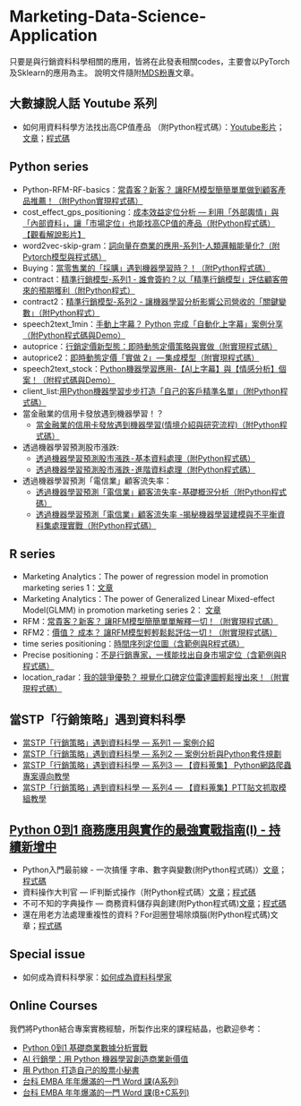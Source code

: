 # Marketing-Data-Science-Application
只要是與行銷資料科學相關的應用，皆將在此發表相關codes，主要會以PyTorch及Sklearn的應用為主。 說明文件隨附[MDS粉專](https://www.facebook.com/MarketingDataScienceTMR/)文章。

## 大數據說人話 Youtube 系列
- 如何用資料科學方法找出高CP值產品 （附Python程式碼）：[Youtube影片](https://www.youtube.com/watch?v=fOZWq5fhWqA)； [文章](https://bit.ly/2xqgSKR)；[程式碼](https://github.com/HowardNTUST/Marketing-Data-Science-Application/tree/master/cost_effect_gps_positioning)

## Python series
- Python-RFM-RF-basics：[常貴客？新客？ 讓RFM模型簡簡單單做到顧客產品推薦！（附Python實現程式碼）](https://bit.ly/Python-RFM-RF-basics)
- cost_effect_gps_positioning：[成本效益定位分析 — 利用「外部輿情」與「內部資料」，讓「市場定位」也能找高CP值的產品（附Python程式碼）](https://bit.ly/2xqgSKR) [【觀看解說影片】](https://www.youtube.com/watch?v=fOZWq5fhWqA)
- word2vec-skip-gram：[詞向量在商業的應用-系列1-人類邏輯能量化?（附Pytorch模型與程式碼）](https://bit.ly/2Mm9Uc3)
- Buying：[當零售業的「採購」遇到機器學習時？！（附Python程式碼）](https://bit.ly/2LcRBcV)
- contract：[精準行銷模型-系列1 - 誰會簽約？以「精準行銷模型」評估顧客帶來的預期獲利（附Python程式）](https://bit.ly/2PXH0kp)
- contract2：[精準行銷模型-系列2 - 讓機器學習分析影響公司營收的「關鍵變數」（附Python程式）](https://bit.ly/2BtNHpP)
- speech2text_1min：[手動上字幕？ Python 完成「自動化上字幕」案例分享（附Python程式碼與Demo）](https://bit.ly/2ICXtrG)
- autoprice：[行銷定價新型態：即時動態定價策略與實做（附實現程式碼）](https://bit.ly/2OaN1c0)
- autoprice2：[即時動態定價「實做 2」 — 集成模型（附實現程式碼）](https://bit.ly/2AvjG8A)
- speech2text_stock：[Python機器學習應用-【AI上字幕】與【情感分析】個案！（附程式碼與Demo）](https://bit.ly/2sGwNii)
- client_list:[用Python機器學習步步打造「自己的客戶精準名單」（附Python程式碼）](http://bit.ly/2EjOnzt)
- 當金融業的信用卡發放遇到機器學習！？
  - [當金融業的信用卡發放遇到機器學習(情境介紹與研究流程)（附Python程式碼）](https://bit.ly/3EXLqSo)
- 透過機器學習預測股市漲跌:
  - [透過機器學習預測股市漲跌 - 基本資料處理（附Python程式碼）](https://bit.ly/3z2JZOc)
  - [透過機器學習預測股市漲跌 - 進階資料處理（附Python程式碼）](https://bit.ly/3EWO7DF)
- 透過機器學習預測「電信業」顧客流失率：
  - [透過機器學習預測「電信業」顧客流失率 - 基礎概況分析（附Python程式碼）](https://bit.ly/2VAcqFD)
  - [透過機器學習預測「電信業」顧客流失率 -揭秘機器學習建模與不平衡資料集處理實戰（附Python程式碼）](https://medium.com/p/690ec36e4e/edit)
  

## R series
- Marketing Analytics：The power of regression model in promotion marketing series 1：[文章](https://bit.ly/2VdaG21)
- Marketing Analytics：The power of Generalized Linear Mixed-effect Model(GLMM) in promotion marketing series 2： [文章](https://bit.ly/2ylV6YR)
- RFM：[常貴客？新客？ 讓RFM模型簡簡單單解釋一切！（附實現程式碼）](https://bit.ly/2AvJj97)
- RFM2：[價值？ 成本？ 讓RFM模型輕輕鬆鬆評估一切！（附實現程式碼）](https://bit.ly/2vC6e2b)
- time series positioning：[時間序列定位圖（含範例與R程式碼）](https://bit.ly/2OYtf8Y)
- Precise positioning：[不是行銷專家，一樣能找出自身市場定位（含範例與R程式碼）](https://bit.ly/2Rl60CG)
- location_radar：[我的競爭優勢？ 視覺化口碑定位雷達圖輕鬆搜出來！（附實現程式碼）](https://bit.ly/2PVy8M5)

## 當STP「行銷策略」遇到資料科學
- [當STP「行銷策略」遇到資料科學 — 系列1 — 案例介紹](https://medium.com/marketingdatascience/%E7%95%B6stp-%E8%A1%8C%E9%8A%B7%E7%AD%96%E7%95%A5-%E9%81%87%E5%88%B0%E8%B3%87%E6%96%99%E7%A7%91%E5%AD%B8-%E7%B3%BB%E5%88%971-%E6%A1%88%E4%BE%8B%E4%BB%8B%E7%B4%B9-38df79a93eee)
- [當STP「行銷策略」遇到資料科學 — 系列2 — 案例分析與Python套件規劃](https://medium.com/marketingdatascience/%E7%95%B6stp-%E8%A1%8C%E9%8A%B7%E7%AD%96%E7%95%A5-%E9%81%87%E5%88%B0%E8%B3%87%E6%96%99%E7%A7%91%E5%AD%B8-%E7%B3%BB%E5%88%972-%E6%A1%88%E4%BE%8B%E5%88%86%E6%9E%90%E8%88%87python%E5%A5%97%E4%BB%B6%E8%A6%8F%E5%8A%83-d90333ddc718)
- [當STP「行銷策略」遇到資料科學 — 系列3 — 【資料蒐集】 Python網路爬蟲專案導向教學](https://medium.com/marketingdatascience/%E7%95%B6stp-%E8%A1%8C%E9%8A%B7%E7%AD%96%E7%95%A5-%E9%81%87%E5%88%B0%E8%B3%87%E6%96%99%E7%A7%91%E5%AD%B8-%E7%B3%BB%E5%88%974-%E8%B3%87%E6%96%99%E8%92%90%E9%9B%86-ptt%E8%B2%BC%E6%96%87%E6%8A%93%E5%8F%96%E6%A8%A1%E7%B5%84%E6%95%99%E5%AD%B8-fcd94c05ad41)
- [當STP「行銷策略」遇到資料科學 — 系列4 — 【資料蒐集】PTT貼文抓取模組教學](https://medium.com/marketingdatascience/%E7%95%B6stp-%E8%A1%8C%E9%8A%B7%E7%AD%96%E7%95%A5-%E9%81%87%E5%88%B0%E8%B3%87%E6%96%99%E7%A7%91%E5%AD%B8-%E7%B3%BB%E5%88%974-%E8%B3%87%E6%96%99%E8%92%90%E9%9B%86-ptt%E8%B2%BC%E6%96%87%E6%8A%93%E5%8F%96%E6%A8%A1%E7%B5%84%E6%95%99%E5%AD%B8-fcd94c05ad41)

## [Python 0到1 商務應用與實作的最強實戰指南(I) - 持續新增中](https://github.com/HowardNTUST/Marketing-Data-Science-Application/tree/master/Python%200%E5%88%B01%20%E5%95%86%E5%8B%99%E6%87%89%E7%94%A8%E8%88%87%E5%AF%A6%E4%BD%9C%E7%9A%84%E6%9C%80%E5%BC%B7%E5%AF%A6%E6%88%B0%E6%8C%87%E5%8D%97(I))
- Python入門最前線 - 一次搞懂 字串、數字與變數(附Python程式碼)）[文章](https://medium.com/marketingdatascience/python%E5%85%A5%E9%96%80%E6%9C%80%E5%89%8D%E7%B7%9A-%E4%B8%80%E6%AC%A1%E6%90%9E%E6%87%82-%E5%AD%97%E4%B8%B2-%E6%95%B8%E5%AD%97%E8%88%87%E8%AE%8A%E6%95%B8-%E9%99%84python%E7%A8%8B%E5%BC%8F%E7%A2%BC-51e8c240d915)；[程式碼](https://github.com/HowardNTUST/Marketing-Data-Science-Application/blob/master/Python%200%E5%88%B01%20%E5%95%86%E5%8B%99%E6%87%89%E7%94%A8%E8%88%87%E5%AF%A6%E4%BD%9C%E7%9A%84%E6%9C%80%E5%BC%B7%E5%AF%A6%E6%88%B0%E6%8C%87%E5%8D%97(I)/CH2-6_%E6%88%B4%E8%8B%A5%E7%AB%B9_Python%E5%9F%BA%E7%A4%8E%20-%20%E5%AD%97%E4%B8%B2%E3%80%81%E6%95%B8%E5%AD%97%E8%88%87%E8%AE%8A%E6%95%B8.ipynb)
- 資料操作大判官 — IF判斷式操作（附Python程式碼）[文章](https://medium.com/marketingdatascience/if%E5%88%A4%E6%96%B7%E5%BC%8F%E6%93%8D%E4%BD%9C-%E8%B3%87%E6%96%99%E6%93%8D%E4%BD%9C%E7%9A%84%E5%A4%A7%E5%88%A4%E5%AE%98-498a2f51f0b7)；[程式碼](https://github.com/HowardNTUST/Marketing-Data-Science-Application/blob/master/Python%200%E5%88%B01%20%E5%95%86%E5%8B%99%E6%87%89%E7%94%A8%E8%88%87%E5%AF%A6%E4%BD%9C%E7%9A%84%E6%9C%80%E5%BC%B7%E5%AF%A6%E6%88%B0%E6%8C%87%E5%8D%97(I)/CH2-11_%E6%88%B4%E8%8B%A5%E7%AB%B9_IF%E5%88%A4%E6%96%B7%E5%BC%8F%E6%93%8D%E4%BD%9C%20-%20%E8%B3%87%E6%96%99%E6%93%8D%E4%BD%9C%E7%9A%84%E5%A4%A7%E5%88%A4%E5%AE%98.ipynb)
- 不可不知的字典操作 — 商務資料儲存與創建(附Python程式碼)[文章](https://medium.com/marketingdatascience/%E4%B8%8D%E5%8F%AF%E4%B8%8D%E7%9F%A5%E7%9A%84%E5%AD%97%E5%85%B8%E6%93%8D%E4%BD%9C-%E5%95%86%E5%8B%99%E8%B3%87%E6%96%99%E5%84%B2%E5%AD%98%E8%88%87%E5%89%B5%E5%BB%BA-%E9%99%84python%E7%A8%8B%E5%BC%8F%E7%A2%BC-56df799f3d24)；[程式碼](https://medium.com/marketingdatascience/%E4%B8%8D%E5%8F%AF%E4%B8%8D%E7%9F%A5%E7%9A%84%E5%AD%97%E5%85%B8%E6%93%8D%E4%BD%9C-%E5%95%86%E5%8B%99%E8%B3%87%E6%96%99%E5%84%B2%E5%AD%98%E8%88%87%E5%89%B5%E5%BB%BA-%E9%99%84python%E7%A8%8B%E5%BC%8F%E7%A2%BC-56df799f3d24)
- 還在用老方法處理重複性的資料？For迴圈登場除煩腦(附Python程式碼)文章；[程式碼](https://github.com/HowardNTUST/Marketing-Data-Science-Application/blob/master/Python%200%E5%88%B01%20%E5%95%86%E5%8B%99%E6%87%89%E7%94%A8%E8%88%87%E5%AF%A6%E4%BD%9C%E7%9A%84%E6%9C%80%E5%BC%B7%E5%AF%A6%E6%88%B0%E6%8C%87%E5%8D%97(I)/CH2-11_%E5%BE%90%E5%AD%90%E7%9A%93_For%E8%BF%B4%E5%9C%88%E6%93%8D%E4%BD%9C%EF%BC%8D%E8%A7%A3%E6%B1%BA%E9%87%8D%E8%A4%87%E4%BD%9C%E6%A5%AD%E7%9A%84%E5%A4%A7%E5%8A%9F%E8%87%A3.py)

## Special issue
- 如何成為資料科學家：[如何成為資料科學家](https://github.com/HowardNTUST/Marketing-Data-Science-Application/tree/master/%E5%A6%82%E4%BD%95%E6%88%90%E7%82%BA%E8%B3%87%E6%96%99%E7%A7%91%E5%AD%B8%E5%AE%B6)

## Online Courses
我們將Python結合專案實務經驗，所製作出來的課程結晶，也歡迎參考：
- [Python 0到1 基礎商業數據分析實戰](https://hahow.in/cr/python0-1)
- [AI 行銷學：用 Python 機器學習創造商業新價值](https://hahow.in/cr/python-ml)
- [用 Python 打造自己的股票小秘書](https://hahow.in/cr/stock-secretary)
- [台科 EMBA 年年爆滿的一門 Word 課(A系列)](https://hahow.in/cr/tmr-word1)
- [台科 EMBA 年年爆滿的一門 Word 課(B+C系列)](https://hahow.in/cr/tmr-word2)


